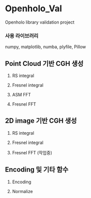 # Openholo_Val
Openholo library validation project

### 사용 라이브러리
numpy, matplotlib, numba, plyfile, Pillow

## Point Cloud 기반 CGH 생성
1. RS integral

2. Fresnel integral

3. ASM FFT

4. Fresnel FFT


## 2D image 기반 CGH 생성
1. RS integral

2. Fresnel integral

3. Fresnel FFT
(작업중)

## Encoding 및 기타 함수
1. Encoding

2. Normalize
